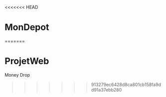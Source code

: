 <<<<<<< HEAD
# MonDepot
=======
# ProjetWeb
Money Drop
>>>>>>> 913279ec6428d8ca801cb158fa9dd91a37ebb280
